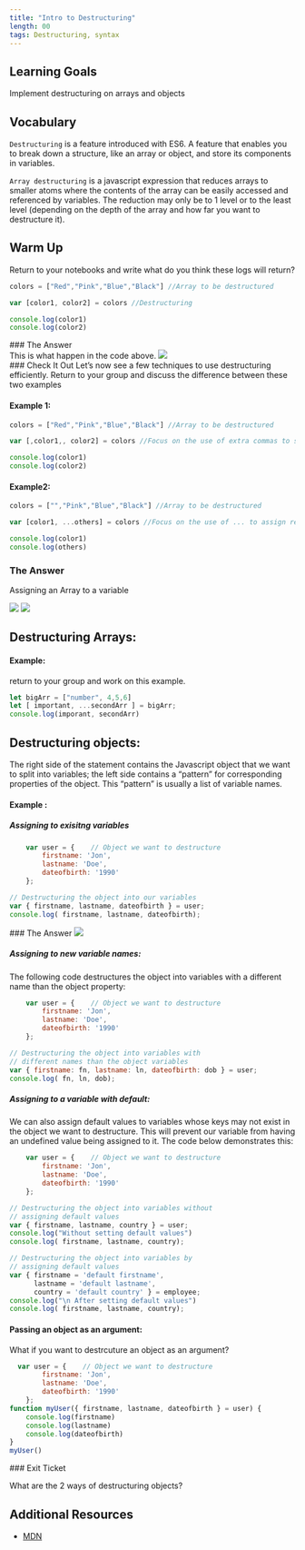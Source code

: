 ```yaml
---
title: "Intro to Destructuring"
length: 00
tags: Destructuring, syntax
---
```

## Learning Goals
Implement destructuring on arrays and objects

## Vocabulary
`Destructuring` is a feature introduced with ES6. A feature that enables you to break down a structure, like an array or object, and store its components in variables.

`Array destructuring` is a javascript expression that reduces arrays to smaller atoms where the contents of the array can be easily accessed and referenced by variables.
The reduction may only be to 1 level or to the least level (depending on the depth of the array and how far you want to destructure it). 


## Warm Up
Return to your notebooks and write what do you think these logs will return?
```js
colors = ["Red","Pink","Blue","Black"] //Array to be destructured

var [color1, color2] = colors //Destructuring

console.log(color1)
console.log(color2)
```
 

<section class="answer">
### The Answer <br>
This is what happen in the code above. 
<img class="medium" src="https://github.com/turingschool/front-end-curriculum/blob/f3b5d757b797c33fc08ff93c80c9122f875f2a3a/assets/images/lessons/intro-to-destructuring/intro-to-destructuring-array.png" />
</section>

<section class="call-to-action">
### Check It Out
Let’s now see a few techniques to use destructuring efficiently.
Return to your group and discuss the difference between these two examples

 
#### Example 1:   
```js
colors = ["Red","Pink","Blue","Black"] //Array to be destructured

var [,color1,, color2] = colors //Focus on the use of extra commas to skip through elements

console.log(color1)
console.log(color2)
```
#### Example2:
```js
colors = ["","Pink","Blue","Black"] //Array to be destructured

var [color1, ...others] = colors //Focus on the use of ... to assign remaining elements to an array

console.log(color1)
console.log(others)
```
</section>

<section class="answer">
    
### The Answer   
    
Assigning an Array to a variable
    
<img class="medium" src="https://github.com/turingschool/front-end-curriculum/blob/dfec040a99f1673538180127f053d7753b3c9a8e/assets/images/lessons/intro-to-destructuring/intro-to-destructuring-array-example1.png"/>   
     
<img class="medium" src="https://github.com/turingschool/front-end-curriculum/blob/f3b5d757b797c33fc08ff93c80c9122f875f2a3a/assets/images/lessons/intro-to-destructuring/intro-to-destructuring-array-example2.png"/> 
    
</section>

## Destructuring Arrays:
#### Example:
return to your group and work on this example.
    
```js
let bigArr = ["number", 4,5,6]
let [ important, ...secondArr ] = bigArr;
console.log(imporant, secondArr)

```
    
## Destructuring objects:
The right side of the statement contains the Javascript object that we want to split into variables; the left side contains a “pattern” for corresponding properties of the object. This “pattern” is usually a list of variable names.

#### Example :
    
##### Assigning to exisitng variables 
        
```js
    var user = {    // Object we want to destructure
        firstname: 'Jon',
        lastname: 'Doe',
        dateofbirth: '1990'
    };

// Destructuring the object into our variables
var { firstname, lastname, dateofbirth } = user;
console.log( firstname, lastname, dateofbirth);

```


<section class="answer">
### The Answer     
<img class="medium" src="https://github.com/turingschool/front-end-curriculum/blob/dfec040a99f1673538180127f053d7753b3c9a8e/assets/images/lessons/intro-to-destructuring/intro-to-destructuring-object.png"/>

</section>
    

    

##### Assigning to new variable names:
The following code destructures the object into variables with a different name than the object property:
    
```js
    var user = {    // Object we want to destructure
        firstname: 'Jon',
        lastname: 'Doe',
        dateofbirth: '1990'
    };

// Destructuring the object into variables with
// different names than the object variables
var { firstname: fn, lastname: ln, dateofbirth: dob } = user;
console.log( fn, ln, dob);
```
    
##### Assigning to a variable with default:


We can also assign default values to variables whose keys may not exist in the object we want to destructure. This will prevent our variable from having an undefined value being assigned to it. The code below demonstrates this:

```js
    var user = {    // Object we want to destructure
        firstname: 'Jon',
        lastname: 'Doe',
        dateofbirth: '1990'
    };

// Destructuring the object into variables without 
// assigning default values 
var { firstname, lastname, country } = user;
console.log("Without setting default values")
console.log( firstname, lastname, country);

// Destructuring the object into variables by 
// assigning default values 
var { firstname = 'default firstname', 
      lastname = 'default lastname', 
      country = 'default country' } = employee;
console.log("\n After setting default values")
console.log( firstname, lastname, country);
```
#### Passing an object as an argument:
What if you want to destrcuture an object as an argument?  

```js
  var user = {    // Object we want to destructure
        firstname: 'Jon',
        lastname: 'Doe',
        dateofbirth: '1990'
    };
function myUser({ firstname, lastname, dateofbirth } = user) {
    console.log(firstname)
    console.log(lastname)
    console.log(dateofbirth)
}
myUser()

```
<section class="checks-for-understanding">
### Exit Ticket

What are the 2 ways of destructuring objects?
    
</section>



## Additional Resources
* [MDN](https://developer.mozilla.org/en-US/docs/Web/JavaScript/Reference/Operators/Destructuring_assignment)
